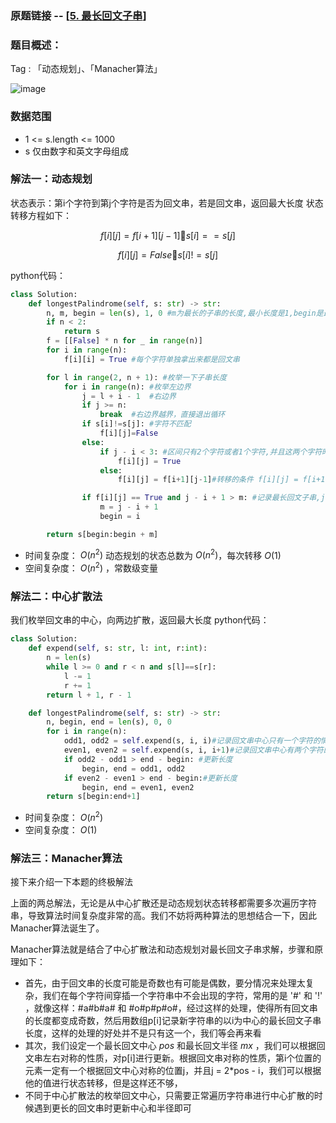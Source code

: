 ### 原题链接 -- [[5. 最长回文子串](https://leetcode.cn/problems/longest-palindromic-substring/)]

### 题目概述：
Tag : 「动态规划」、「Manacher算法」

![image](https://user-images.githubusercontent.com/99656524/196643829-0415e9f7-b822-465f-8aa6-544551afd3fa.png)

### 数据范围
* 1 <= s.length <= 1000
* s 仅由数字和英文字母组成

### 解法一：动态规划
状态表示：第i个字符到第j个字符是否为回文串，若是回文串，返回最大长度
状态转移方程如下：

$$
f[i][j] = f[i+1][j-1]  s[i] == s[j] 
$$

$$
f[i][j] = False  s[i] != s[j]
$$

python代码：
```py
class Solution:
    def longestPalindrome(self, s: str) -> str:
        n, m, begin = len(s), 1, 0 #m为最长的子串的长度,最小长度是1,begin是最长回文子串的起始位置，起始下标为0
        if n < 2:
            return s
        f = [[False] * n for _ in range(n)]
        for i in range(n):
            f[i][i] = True #每个字符单独拿出来都是回文串

        for l in range(2, n + 1): #枚举一下子串长度
            for i in range(n): #枚举左边界
                j = l + i - 1  #右边界
                if j >= n:
                    break  #右边界越界，直接退出循环
                if s[i]!=s[j]: #字符不匹配
                    f[i][j]=False
                else:
                    if j - i < 3: #区间只有2个字符或者1个字符,并且这两个字符时相等的
                        f[i][j] = True
                    else:
                        f[i][j] = f[i+1][j-1]#转移的条件 f[i][j] = f[i+1][j-1] and s[i] == s[j]

                if f[i][j] == True and j - i + 1 > m: #记录最长回文子串,j - i + 1是子串的长度
                    m = j - i + 1
                    begin = i

        return s[begin:begin + m]
```

* 时间复杂度： $O(n^2)$ 动态规划的状态总数为 $O(n^2)$，每次转移 $O(1)$
* 空间复杂度： $O(n^2)$ ，常数级变量

### 解法二：中心扩散法
我们枚举回文串的中心，向两边扩散，返回最大长度
python代码：
```py
class Solution:
    def expend(self, s: str, l: int, r:int):
        n = len(s)
        while l >= 0 and r < n and s[l]==s[r]:
            l -= 1
            r += 1
        return l + 1, r - 1

    def longestPalindrome(self, s: str) -> str:
        n, begin, end = len(s), 0, 0
        for i in range(n):
            odd1, odd2 = self.expend(s, i, i)#记录回文串中心只有一个字符的情况（奇数长度）
            even1, even2 = self.expend(s, i, i+1)#记录回文串中心有两个字符的情况（偶数长度）
            if odd2 - odd1 > end - begin: #更新长度
                begin, end = odd1, odd2
            if even2 - even1 > end - begin:#更新长度
                begin, end = even1, even2
        return s[begin:end+1]
```

* 时间复杂度： $O(n^2)$
* 空间复杂度： $O(1)$ 

### 解法三：Manacher算法
接下来介绍一下本题的终极解法

上面的两总解法，无论是从中心扩散还是动态规划状态转移都需要多次遍历字符串，导致算法时间复杂度非常的高。我们不妨将两种算法的思想结合一下，因此Manacher算法诞生了。

Manacher算法就是结合了中心扩散法和动态规划对最长回文子串求解，步骤和原理如下：

* 首先，由于回文串的长度可能是奇数也有可能是偶数，要分情况来处理太复杂，我们在每个字符间穿插一个字符串中不会出现的字符，常用的是 '#' 和 '!' ，就像这样：#a#b#a# 和 #o#p#p#o#，经过这样的处理，使得所有回文串的长度都变成奇数，然后用数组p[i]记录新字符串的以i为中心的最长回文子串长度，这样的处理的好处并不是只有这一个，我们等会再来看
* 其次，我们设定一个最长回文中心 $pos$ 和最长回文半径 $mx$ ，我们可以根据回文串左右对称的性质，对p[i]进行更新。根据回文串对称的性质，第i个位置的元素一定有一个根据回文中心对称的位置j，并且j = 2*pos - i，我们可以根据他的值进行状态转移，但是这样还不够，
* 不同于中心扩散法的枚举回文中心，只需要正常遍历字符串进行中心扩散的时候遇到更长的回文串时更新中心和半径即可

